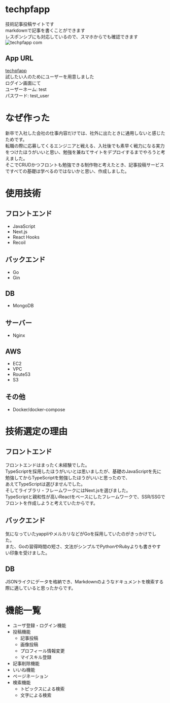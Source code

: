 # techpfapp
技術記事投稿サイトです  
markdownで記事を書くことができます  
レスポンシブにも対応しているので、スマホからでも確認できます  
![techpfapp com](https://user-images.githubusercontent.com/68063967/170880112-9a8c8914-fb5a-4830-a862-3248490420aa.png)

## App URL
[techpfapp](http://techpfapp.com)  
試したい人のためにユーザーを用意しました  
ログイン画面にて  
ユーザーネーム: test  
パスワード: test_user  

# なぜ作った
新卒で入社した会社の仕事内容だけでは、社外に出たときに通用しないと感じたためです。  
転職の際に応募してくるエンジニアと戦える、入社後でも素早く戦力になる実力をつけたほうがいいと思い、勉強を兼ねてサイトをデプロイするまでやろうと考えました。  
そこでCRUDかつフロントも勉強できる制作物と考えたとき、記事投稿サービスですべての基礎は学べるのではないかと思い、作成しました。

# 使用技術
## フロントエンド
 - JavaScript
 - Next.js
 - React Hooks
 - Recoil
## バックエンド
 - Go
 - Gin
## DB
 - MongoDB
## サーバー
 - Nginx
## AWS
 - EC2
 - VPC
 - Route53
 - S3
 ## その他
  - Docker/docker-compose

# 技術選定の理由
## フロントエンド
フロントエンドはまったく未経験でした。  
TypeScriptを採用したほうがいいとは思いましたが、基礎のJavaScriptを先に勉強してからTypeScriptを勉強したほうがいいと思ったので、  
あえてTypeScriptは選びませんでした。  
そしてライブラリ・フレームワークにはNext.jsを選びました。  
TypeScriptと親和性が高いReactをベースにしたフレームワークで、SSR/SSGでフロントを作成しようと考えていたからです。
## バックエンド
気になっていたyappliやメルカリなどがGoを採用していたのがきっかけでした。  
また、Goの習得時間の短さ、文法がシンプルでPythonやRubyよりも書きやすい印象を受けました。
## DB
JSONライクにデータを格納でき、Markdownのようなドキュメントを検索する際に適していると思ったからです。



# 機能一覧
- ユーザ登録・ログイン機能
- 投稿機能
  - 記事投稿
  - 画像投稿
  - プロフィール情報変更
  - マイスキル登録
- 記事削除機能
- いいね機能
- ページネーション
- 検索機能
  - トピックスによる検索
  - 文字による検索
